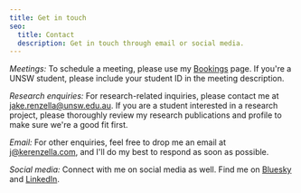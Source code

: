```yaml
---
title: Get in touch
seo:
  title: Contact
  description: Get in touch through email or social media.
---
```


_Meetings:_
To schedule a meeting, please use my [Bookings](https://outlook.office.com/bookwithme/user/817b04ce8b124affbccaf9f7c5ceb117@ad.unsw.edu.au/meetingtype/h0aVfyq1nk26pEFPUZyw4w2?anonymous&ep=mlink) page. If you're a UNSW student, please include your student ID in the meeting description.

_Research enquiries:_
For research-related inquiries, please contact me at [jake.renzella@unsw.edu.au](mailto:jake.renzella@unsw.edu.au). If you are a student interested in a research project, please thoroughly review my research publications and profile to make sure we're a good fit first.

_Email:_
For other enquiries, feel free to drop me an email at [j@kerenzella.com](mailto:j@kerenzella.com), and I'll do my best to respond as soon as possible.

_Social media:_
Connect with me on social media as well. Find me on [Bluesky](https://bsky.app/profile/drjake.bsky.social) and [LinkedIn](https://www.linkedin.com/in/jakerenzella/).
